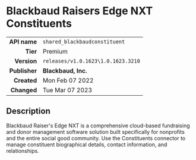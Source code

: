 # Blackbaud Raisers Edge NXT Constituents
| | |
|-:|-|
|**API name**|`shared_blackbaudconstituent`|
|**Tier**|Premium|
|**Version**|`releases/v1.0.1623\1.0.1623.3210`|
|**Publisher**|**Blackbaud, Inc.**|
|**Created**|Mon Feb 07 2022|
|**Changed**|Tue Mar 07 2023|

## Description
Blackbaud Raiser's Edge NXT is a comprehensive cloud-based fundraising and donor management software solution built specifically for nonprofits and the entire social good community. Use the Constituents connector to manage constituent biographical details, contact information, and relationships.
